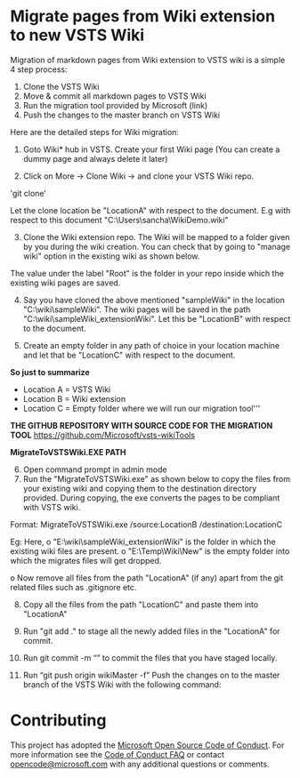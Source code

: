 # Migrate pages from Wiki extension to new VSTS Wiki

Migration of markdown pages from Wiki extension to VSTS wiki is a simple 4 step process:
1.	Clone the VSTS Wiki 
2.	Move & commit all markdown pages to VSTS Wiki
3.	Run the migration tool provided by Microsoft (link)
4.	Push the changes to the master branch on VSTS Wiki
 
Here are the detailed steps for Wiki migration:

1.	Goto Wiki* hub in VSTS.  Create your first Wiki page (You can create a dummy page and always delete it later)
 
2.	Click on More -> Clone Wiki -> and clone your VSTS Wiki repo.

'git clone' 

Let the clone location be "LocationA" with respect to the document. 
E.g with respect to this document "C:\Users\sancha\WikiDemo.wiki"
 
 
 
 
 
3.	Clone the Wiki extension repo. The Wiki will be mapped to a folder given by you during the wiki creation. You can check that by going to "manage wiki" option in the existing wiki as shown below.

 
 
The value under the label "Root" is the folder in your repo inside which the existing wiki pages are saved.
 
 
 
4.	Say you have cloned the above mentioned "sampleWiki" in the location "C:\wiki\sampleWiki". The wiki pages will be saved in the path "C:\wiki\sampleWiki\_extensionWiki". Let this be "LocationB" with respect to the document.
 
5.	Create an empty folder in any path of choice in your location machine and let that be "LocationC" with respect to the document.
 

**So just to summarize** 
* Location A = VSTS Wiki 
* Location B = Wiki extension 
* Location C = Empty folder where we will run our migration tool'''


**THE GITHUB REPOSITORY WITH SOURCE CODE FOR THE MIGRATION TOOL**
https://github.com/Microsoft/vsts-wikiTools

**MigrateToVSTSWiki.EXE PATH**
<Update the path here>

 
 
6.	Open command prompt in admin mode
7.	Run the "MigrateToVSTSWiki.exe" as shown below to copy the files from your existing wiki and copying them to the destination directory provided. During copying, the exe converts the pages to be compliant with VSTS wiki.
 
Format: MigrateToVSTSWiki.exe /source:LocationB /destination:LocationC
 
Eg: Here,
o	"E:\wiki\sampleWiki\_extensionWiki" is the folder in which the existing wiki files are present.
o	"E:\Temp\Wiki\New" is the empty folder into which the migrates files will get dropped.
 
 
 
 
o	Now remove all files from the path "LocationA" (if any) apart from the git related files such as .gitignore etc.

8.	Copy all the files from the path "LocationC" and paste them into "LocationA"
 
9.	Run "git add ." to stage all the newly added files in the  "LocationA" for commit.
 
 
 
 
10.	Run git commit -m “<commit message>” to commit the files that you have staged locally.
 
 
 
 
11.	Run “git push origin wikiMaster -f” Push the changes on to the master branch of the VSTS Wiki with the following command:



 
# Contributing

This project has adopted the [Microsoft Open Source Code of Conduct](https://opensource.microsoft.com/codeofconduct/). For more information see the [Code of Conduct FAQ](https://opensource.microsoft.com/codeofconduct/faq/) or contact [opencode@microsoft.com](mailto:opencode@microsoft.com) with any additional questions or comments.
